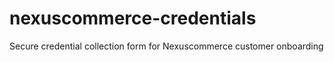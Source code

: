 # nexuscommerce-credentials
Secure credential collection form for Nexuscommerce customer onboarding
